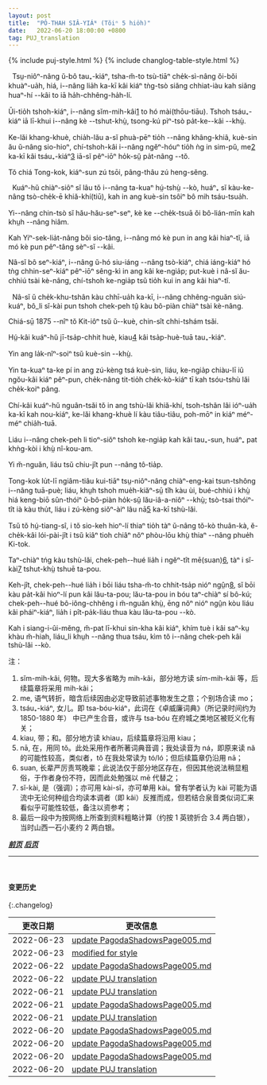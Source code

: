 ```yaml
---
layout: post
title:  "PÓ-THAH SIÂ-YIÁᴺ (Tŏiⁿ 5 hio̍h)"
date:   2022-06-20 18:00:00 +0800
tag: PUJ_translation
---
```


{% include puj-style.html %}
{% include changlog-table-style.html %}

<!-- So greatly does the welfare of the wife depend on her having sons, that it is not strange that they are her greatest desire, and her chief pride. -->
&nbsp;&nbsp;Tsṳ-niôⁿ-nâng ŭ-bô tau₊-kiáⁿ, tsha-m̆-to tsù-tiāⁿ che̍k-sì-nâng ŏi-bŏi khuàⁿ-ua̍h, hiá, i&#x002D;&#x002D;nâng lia̍h ka-kī kâi kiáⁿ tǹg-tsò siăng chhiat-iàu kah siăng huaⁿ-hí &#x002D;&#x002D;kâi to iā ha̍h-chhêng-ha̍h-lí.
<!-- For them she will sacrifice all else. Her daughters leave her and become legally and truly an integral part of another family for ever. -->
Ūi-tio̍h tshoh-kiáⁿ, i&#x002D;&#x002D;nâng sĭm-mih-kâi<a href="#note_1" class="note">1</a> to hó mài(thōu-tiāu). Tshoh tsáu₊-kiáⁿ iā lī-khui i&#x002D;&#x002D;nâng kè &#x002D;&#x002D;tshut-khṳ̀, tsong-kú pìⁿ-tsò pa̍t-ke&#x002D;&#x002D;kâi &#x002D;&#x002D;khṳ̀.
<!-- For domestic service, care in sickness, help in old age, and offerings for the sustenance of her spirit after death, she must rely on her son's wife, while her own daughter performs these services for someone else. -->
Ke-lăi khang-khuè, chia̍h-lău a-sĭ phuà-pēⁿ tio̍h &#x002D;&#x002D;nâng khâng-khiâ, kuè-sin ău ŭ-nâng sio-hioⁿ, chí-tshoh-kâi i&#x002D;&#x002D;nâng ngĕⁿ-hóuⁿ tio̍h ǹg in sim-pŭ, me<a href="#note_2" class="note">2</a> ka-kī kâi tsáu₊-kiáⁿ<a href="#note_3" class="note">3</a> iā-sĭ pêⁿ-iōⁿ ho̍k-sṳ̆ pa̍t-nâng &#x002D;&#x002D;tŏ. 
<!-- The prosperity of a Chinese household is in proportion to the number of its sons. -->
Tŏ chiá Tong-kok, kiáⁿ-sun zú tsōi, pâng-thâu zú heng-sĕng.

<!-- A widow usually remains in her father-in-law's house, sharing the food and labour of the family, being as much a part of the household as before her husband's death. -->
&nbsp;&nbsp;Kuáⁿ-hŭ chiàⁿ-siôⁿ sĭ lâu tŏ i&#x002D;&#x002D;nâng ta-kuaⁿ hṳ́-tshṳ̀ &#x002D;&#x002D;kò, huáⁿ₊ sĭ kàu-ke-nâng tsò-che̍k-ē khiă-khí(tiū), kah in ang kuè-sin tsôiⁿ bô mih tsáu-tsua̍h.
<!-- Though ever so young, a second marriage would bring reproach and disgrace. -->
Yi&#x002D;&#x002D;nâng chin-tsò sĭ hău-hău-seⁿ-seⁿ, kè ke &#x002D;&#x002D;che̍k-tsuā ŏi bô-lián-mīn kah khṳh &#x002D;&#x002D;nâng hiâm.
<!-- Unlike an Israelite, she cannot legally marry one of her husband's brothers, nor any person of the same surname. -->
Kah Yíⁿ-sek-lia̍t-nâng bŏi sio-tâng, i&#x002D;&#x002D;nâng mó kè pun in ang kâi hiaⁿ-tĭ, iā mó kè pun pêⁿ-tâng sèⁿ-sĭ &#x002D;&#x002D;kâi.
<!-- If childless, she may adopt sons, who may inherit her husband's property as surely as would his own offspring; but should she marry afterward, the estate reverts to her husband's brothers. -->
Nâ-sĭ bô seⁿ-kiáⁿ, i&#x002D;&#x002D;nâng ŭ-hó siu-iáng &#x002D;&#x002D;nâng tsò-kiáⁿ, chiá iáng-kiáⁿ hó tǹg chhin-seⁿ-kiáⁿ pêⁿ-iōⁿ sêng-kì in ang kâi ke-ngia̍p; put-kuè i nâ-sĭ ău-chhiú tsài kè-nâng, chí-tshoh ke-ngia̍p tsŭ tio̍h kui in ang kâi hiaⁿ-tĭ.

<!-- She is apt to remain in widowhood if there be ricefields affording her a living, unless she be driven to marry by the persecutions of her brothers-in-law. -->
&nbsp;&nbsp;Nâ-sĭ ŭ che̍k-khu-tshân kàu chhī-ua̍h ka-kī, i&#x002D;&#x002D;nâng chhêng-nguăn siú-kuáⁿ, bô_li sĭ-kài pun tshoh chek-peh tṳ̂ kàu bô-piàn chiàⁿ tsài kè-nâng.
<!-- A sad case occurred in 1875 in Kit-ie. -->
Chiá-sṳ̄ 1875 &#x002D;&#x002D;nîⁿ tŏ Kit-iôⁿ tsŭ ŭ&#x002D;&#x002D;kuè, chin-sît chhi-tshám tsăi.
<!-- The widow was twenty-seven years old, and had a son aged ten. -->
Hṳ́-kâi kuáⁿ-hŭ jī-tsa̍p-chhit huè, kiau<a href="#note_4" class="note">4</a> kâi tsa̍p-huè-tuā tau₊-kiáⁿ.
<!-- Her husband had been dead six years. -->
Yin ang la̍k-nîⁿ-soiⁿ tsŭ kuè-sin &#x002D;&#x002D;khṳ̀.
<!-- His parents had both died before him, and their property had been divided lawfully and equally among their five sons, so that each owned a bit of land and a room in the ancestral home. -->
Yin ta-kuaⁿ ta-ke pí in ang zú-kèng tsá kuè-sin, liáu, ke-ngia̍p chiàu-lī iû ngŏu-kâi kiáⁿ pêⁿ-pun, che̍k-nâng tit-tio̍h che̍k-kò-kiáⁿ tī kah tsóu-tshù lăi che̍k-koiⁿ pâng.
<!-- This widow continued to live in her husband's house, supporting herself and her child by the cultivation of the land, taking care of the household gear, and looking forward to her son's manhood. -->
Chí-kâi kuáⁿ-hŭ nguân-tsăi tŏ in ang tshù-lăi khiă-khí, tsoh-tshân lâi ióⁿ-ua̍h ka-kī kah nou-kiáⁿ, ke-lăi khang-khuè lí kàu tiâu-tiâu, poh-mōⁿ in kiáⁿ méⁿ-méⁿ chia̍h-tuā.
<!-- But her husband's brothers wanted the property and the boy, and tried to persuade her to enter a Buddhist nunnery. -->
Liáu i&#x002D;&#x002D;nâng chek-peh li tioⁿ-siŏⁿ tshoh ke-ngia̍p kah kâi tau₊-sun, huáⁿ₊ pat khǹg-kòi i khṳ̀ nî-kou-am.
<!-- She refused, and was continually persecuted. -->
Yi m̆-nguăn, liáu tsŭ chiu-jît pun &#x002D;&#x002D;nâng tô-tia̍p.
<!-- There is no law for Chinese women so plain as the law that they shall obey their elders; and, wearied out by her troubles, she at last visited some Buddhist retreats with a view to becoming a recluse; but she was so disgusted by what she saw, that she resolved more firmly than ever not to leave her home. -->
Tong-kok lu̍t-lī ngiâm-tiâu kui-tiāⁿ tsṳ-niôⁿ-nâng chiàⁿ-eng-kai tsun-tshông i&#x002D;&#x002D;nâng tuā-puè; liáu, khṳh tshoh mue̍h-kiăⁿ-sṳ̄ tîh kàu ùi, bué-chhiú i khṳ̀ hiá keng-biō sûn-thóiⁿ ŭ-bô-piàn ho̍k-sṳ̆ lău-iâ-a-niôⁿ &#x002D;&#x002D;khṳ̀; tsò-tsai thóiⁿ-tît ià kàu thu̍t, liáu i zú-kèng siŏⁿ-àiⁿ lâu nā<a href="#note_5" class="note">5</a> ka-kī tshù-lăi.
<!-- Just then she heard that in a neighbouring village, a new and good doctrine was taught, and the next Sunday she went some miles to hear a Christian sermon. -->
Tsŭ tŏ hṳ́-tiang-sî, i tŏ sio-keh hioⁿ-lí thiaⁿ tio̍h tàⁿ ŭ-nâng tŏ-kò thuân-kà, ĕ-che̍k-kâi lói-pài-jît i tsŭ kiâⁿ tioh chiâⁿ nŏⁿ phòu-lōu khṳ̀ thiaⁿ &#x002D;&#x002D;nâng phue̍h Ki-tok.
<!-- On her return her brothers-in-law reviled her, saying that she had been away seeking a husband. -->
Taⁿ-chiàⁿ tńg kàu tshù-lăi, chek-peh&#x002D;&#x002D;hué lia̍h i ngĕⁿ-tît mē(suan)<a href="#note_6" class="note">6</a>, tàⁿ i sĭ-kài<a href="#note_7" class="note">7</a> tshut-khṳ̀ tshuē ta-pou.
<!-- The next day they sold her for a sum amounting to nearly twenty pounds, to an old man in another village, whose wife had lately died; and as she refused to go to his house, they hired a ruffian, for twelve shillings, to tie a rope around her and drag her there. -->
Keh-jît, chek-peh&#x002D;&#x002D;hué lia̍h i bōi liáu tsha-m̆-to chhit-tsa̍p nióⁿ ngṳ̂n<a href="#note_8" class="note">8</a>, sĭ bōi kàu pa̍t-kâi hioⁿ-lí pun kâi lău-ta-pou; lău-ta-pou in bóu taⁿ-chiàⁿ sí bô-kú; chek-peh&#x002D;&#x002D;hué bô-iông-chhêng i m̆-nguăn khṳ̀, ēng nŏⁿ nióⁿ ngṳ̂n kòu liáu kâi pháiⁿ-kiáⁿ, lia̍h i pît-pa̍k-liáu thua kàu lău-ta-pou &#x002D;&#x002D;kò.
<!-- Her boy, who had never before been separated from her by day nor night, clung to her screaming, but was torn away and kept in the family of his uncles. -->
Kah i siang-i-ûi-mĕng, m̆-pat lī-khui sin-kha kâi kiáⁿ, khím tuè i kâi saⁿ-kṳ khàu m̆-hiah, liáu_li khṳh &#x002D;&#x002D;nâng thua tsáu, kìm tŏ i&#x002D;&#x002D;nâng chek-peh kâi tshù-lăi &#x002D;&#x002D;kò.

注：
1. <span id="note_1">sĭm-mih-kâi, 何物。现大多省略为 mih-kâi，部分地方读 sím-mih-kâi 等，后续篇章将采用 mih-kâi；</span>
2. <span id="note_2">me, 语气转折，暗含后续因由必定导致前述事物发生之意；个别场合读 mo；</span>
3. <span id="note_3">tsáu₊-kiáⁿ, 女儿。即 tsa-bóu-kiáⁿ，此词在《卓威廉词典》（所记录时间约为 1850-1880 年） 中已产生合音，或许与 tsa-bóu 在府城之类地区被贬义化有关；</span>
4. <span id="note_4">kiau, 带；和。部分地方读 khiau，后续篇章将沿用 kiau；</span>
5. <span id="note_5">nā, 在，用同 tŏ。此处采用作者所著词典音调；我处读音为 ná，即原来读 nă 的可能性较高，类似者，tŏ 在我处常读为 tó/ló；但后续篇章仍沿用 nā；</span>
6. <span id="note_6">suan, 长辈严厉责骂晚辈；此说法仅于部分地区存在，但因其他说法稍显粗俗，于作者身份不符，因而此处勉强以 mē 代替之；</span>
7. <span id="note_7">sĭ-kài, 是（强调）；亦可用 kài-sĭ，亦可单用 kài。曾有学者认为 kài 可能为语流中无论何种组合均读本调者（即 kâi）反推而成，但若结合泉音类似词汇来看似乎可能性较低，备注以资参考；</span>
8. <span id="note_8">最后一段中为按网络上所查到资料粗略计算（约按 1 英镑折合 3.4 两白银），当时山西一石小麦约 2 两白银。</span>


***[前页](PagodaShadowsPage004.html)***
***[后页](PagodaShadowsPage006-008.html)***


---
<br>

#### 变更历史

{:.changelog}

| 更改日期 | 更改信息 |
| --- | --- |
| 2022-06-23 | <a href="https://github.com/DonAnthonyLee/DonAnthonyLee.github.io/commit/88c3b2f86c49bc35dbf690ea81f7e8c8ce3788b3" target="_blank">update PagodaShadowsPage005.md</a> |
| 2022-06-23 | <a href="https://github.com/DonAnthonyLee/DonAnthonyLee.github.io/commit/4502ca4e0aab7d482f827a52f8466a3bef5e7dac" target="_blank">modified for style</a> |
| 2022-06-22 | <a href="https://github.com/DonAnthonyLee/DonAnthonyLee.github.io/commit/6bf847d5d9138dad3f71a50304ee094adccceb39" target="_blank">update PagodaShadowsPage005.md</a> |
| 2022-06-22 | <a href="https://github.com/DonAnthonyLee/DonAnthonyLee.github.io/commit/23591779f79e22ce879dfbff8f1a17beda763257" target="_blank">update PUJ translation</a> |
| 2022-06-21 | <a href="https://github.com/DonAnthonyLee/DonAnthonyLee.github.io/commit/2c9c4dacad9127801de5ef3948e82fdc19a031b1" target="_blank">update PUJ translation</a> |
| 2022-06-21 | <a href="https://github.com/DonAnthonyLee/DonAnthonyLee.github.io/commit/2ecce27dcd2d2910baf7fb57b3977349d0905206" target="_blank">update PagodaShadowsPage005.md</a> |
| 2022-06-21 | <a href="https://github.com/DonAnthonyLee/DonAnthonyLee.github.io/commit/fb15991f3633fc6898028e67748a70219f38934b" target="_blank">update PUJ translation</a> |
| 2022-06-20 | <a href="https://github.com/DonAnthonyLee/DonAnthonyLee.github.io/commit/674917b756aca187969bfd3ab3731dfe073a712e" target="_blank">update PagodaShadowsPage005.md</a> |
| 2022-06-20 | <a href="https://github.com/DonAnthonyLee/DonAnthonyLee.github.io/commit/bca70ab19f87f05e69f3288dfbe8713cb6abc65f" target="_blank">update PagodaShadowsPage005.md</a> |
| 2022-06-20 | <a href="https://github.com/DonAnthonyLee/DonAnthonyLee.github.io/commit/d7259849c54a5c89bae3ee369b61b51f47a5aff6" target="_blank">update PagodaShadowsPage005.md</a> |
| 2022-06-20 | <a href="https://github.com/DonAnthonyLee/DonAnthonyLee.github.io/commit/9719cb808f8b62338f850c1f1fb4a52f261c9b80" target="_blank">update PUJ translation</a> |
